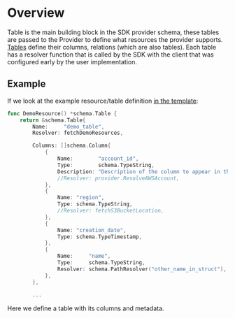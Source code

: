 # Overview

Table is the main building block in the SDK provider schema, these tables are passed to the Provider to define what resources the provider supports. [Tables](https://github.com/cloudquery/cq-provider-sdk/blob/main/provider/schema/table.go) define their columns, relations (which are also tables). Each table has a resolver function that is called by the SDK with the client that was configured early by the user implementation.

## Example

If we look at the example resource/table definition [in the template](https://github.com/cloudquery/cq-provider-template/blob/main/resources/demo_resource.go):

```go
func DemoResource() *schema.Table {
	return &schema.Table{
		Name:     "demo_table",
		Resolver: fetchDemoResources,

		Columns: []schema.Column{
			{
				Name:        "account_id",
				Type:        schema.TypeString,
				Description: "Description of the column to appear in the generated documentation",
				//Resolver: provider.ResolveAWSAccount,
			},
			{
				Name: "region",
				Type: schema.TypeString,
				//Resolver: fetchS3BucketLocation,
			},
			{
				Name: "creation_date",
				Type: schema.TypeTimestamp,
			},
			{
				Name:     "name",
				Type:     schema.TypeString,
				Resolver: schema.PathResolver("other_name_in_struct"),
			},
		},
		
		...
```

Here we define a table with its columns and metadata.
